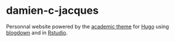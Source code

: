 # damien-c-jacques
Personnal website powered by the [academic theme](https://github.com/gcushen/hugo-academic) for [Hugo](https://gohugo.io/) using [blogdown](https://bookdown.org/yihui/blogdown/) and
 in [Rstudio](https://www.rstudio.com/).
